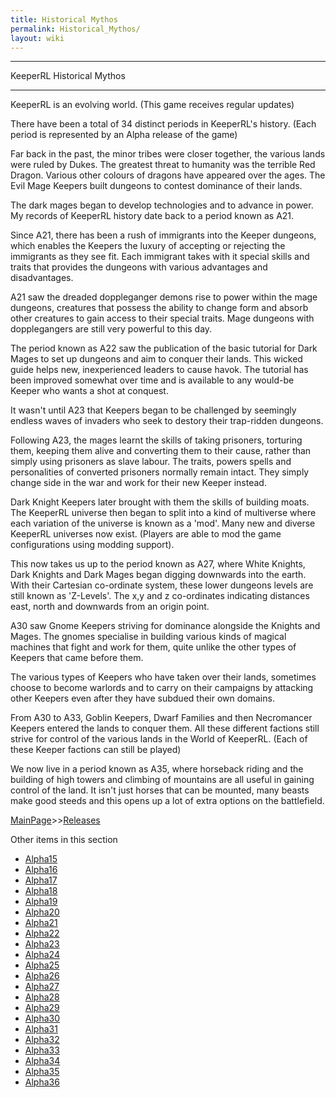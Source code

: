 ```yaml
---
title: Historical Mythos
permalink: Historical_Mythos/
layout: wiki
---
```

__________________________________________________________

KeeperRL Historical Mythos
___________________________________________________________

KeeperRL is an evolving world. (This game receives regular updates)

There have been a total of 34 distinct periods in KeeperRL's history. (Each period is represented by an Alpha release of the game)

Far back in the past, the minor tribes were closer together, the various lands were ruled by Dukes. The greatest threat to humanity was the terrible Red Dragon. Various other colours of dragons have appeared over the ages. The Evil Mage Keepers built dungeons to contest dominance of their lands.

The dark mages began to develop technologies and to advance in power. My records of KeeperRL history date back to a period known as A21.

Since A21, there has been a rush of immigrants into the Keeper dungeons, which enables the Keepers the luxury of accepting or rejecting the immigrants as they see fit. Each immigrant takes with it special skills and traits that provides the dungeons with various advantages and disadvantages.

A21 saw the dreaded doppleganger demons rise to power within the mage dungeons, creatures that possess the ability to change form and absorb other creatures to gain access to their special traits. Mage dungeons with dopplegangers are still very powerful to this day.

The period known as A22 saw the publication of the basic tutorial for Dark Mages to set up dungeons and aim to conquer their lands. This wicked guide helps new, inexperienced leaders to cause havok. The tutorial has been improved somewhat over time and is available to any would-be Keeper who wants a shot at conquest.

It wasn't until A23 that Keepers began to be challenged by seemingly endless waves of invaders who seek to destory their trap-ridden dungeons.

Following A23, the mages learnt the skills of taking prisoners, torturing them, keeping them alive and converting them to their cause, rather than simply using prisoners as slave labour. The traits, powers spells and personalities of converted prisoners normally remain intact. They simply change side in the war and work for their new Keeper instead.

Dark Knight Keepers later brought with them the skills of building moats. The KeeperRL universe then began to split into a kind of multiverse where each variation of the universe is known as a 'mod'. Many new and diverse KeeperRL universes now exist. (Players are able to mod the game configurations using modding support).

This now takes us up to the period known as A27, where White Knights, Dark Knights and Dark Mages began digging downwards into the earth. With their Cartesian co-ordinate system, these lower dungeons levels are still known as 'Z-Levels'. The x,y and z co-ordinates indicating distances east, north and downwards from an origin point.

A30 saw Gnome Keepers striving for dominance alongside the Knights and Mages. The gnomes specialise in building various kinds of magical machines that fight and work for them, quite unlike the other types of Keepers that came before them.

The various types of Keepers who have taken over their lands, sometimes choose to become warlords and to carry on their campaigns by attacking other Keepers even after they have subdued their own domains.

From A30 to A33, Goblin Keepers, Dwarf Families and then Necromancer Keepers entered the lands to conquer them. All these different factions still strive for control of the various lands in the World of KeeperRL. (Each of these Keeper factions can still be played)

We now live in a period known as A35, where horseback riding and the building of high towers and climbing of mountains are all useful in gaining control of the land. It isn't just horses that can be mounted, many beasts make good steeds and this opens up a lot of extra options on the battlefield.

[MainPage](/keeperrl_wiki/ "wikilink")>>[Releases](/keeperrl_wiki/Releases "wikilink")

Other items in this section
-    [Alpha15](/keeperrl_wiki/Alpha15 "wikilink")
-    [Alpha16](/keeperrl_wiki/Alpha16 "wikilink")
-    [Alpha17](/keeperrl_wiki/Alpha17 "wikilink")
-    [Alpha18](/keeperrl_wiki/Alpha18 "wikilink")
-    [Alpha19](/keeperrl_wiki/Alpha19 "wikilink")
-    [Alpha20](/keeperrl_wiki/Alpha20 "wikilink")
-    [Alpha21](/keeperrl_wiki/Alpha21 "wikilink")
-    [Alpha22](/keeperrl_wiki/Alpha22 "wikilink")
-    [Alpha23](/keeperrl_wiki/Alpha23 "wikilink")
-    [Alpha24](/keeperrl_wiki/Alpha24 "wikilink")
-    [Alpha25](/keeperrl_wiki/Alpha25 "wikilink")
-    [Alpha26](/keeperrl_wiki/Alpha26 "wikilink")
-    [Alpha27](/keeperrl_wiki/Alpha27 "wikilink")
-    [Alpha28](/keeperrl_wiki/Alpha28 "wikilink")
-    [Alpha29](/keeperrl_wiki/Alpha29 "wikilink")
-    [Alpha30](/keeperrl_wiki/Alpha30 "wikilink")
-    [Alpha31](/keeperrl_wiki/Alpha31 "wikilink")
-    [Alpha32](/keeperrl_wiki/Alpha32 "wikilink")
-    [Alpha33](/keeperrl_wiki/Alpha33 "wikilink")
-    [Alpha34](/keeperrl_wiki/Alpha34 "wikilink")
-    [Alpha35](/keeperrl_wiki/Alpha35 "wikilink")
-    [Alpha36](/keeperrl_wiki/Alpha36 "wikilink")

